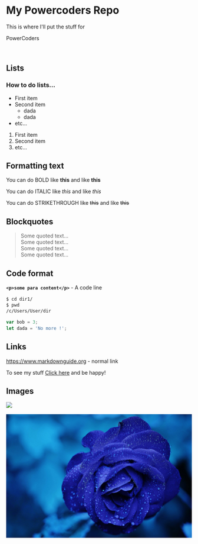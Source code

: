 # My Powercoders Repo
This is where I'll put the stuff for

PowerCoders

<br>

## Lists
### How to do lists...
* First item
* Second item
  * dada
  * dada
* etc...

1. First item
2. Second item
3. etc...

## Formatting text
You can do BOLD like **this** and like __this__

You can do ITALIC like *this* and like _this_

You can do STRIKETHROUGH like ~~this~~ and like ~~this~~

## Blockquotes
> Some quoted text...<br>
> Some quoted text...<br>
> Some quoted text...<br>
> Some quoted text...

## Code format
**`<p>some para content</p>`** - A code line

``` shell
$ cd dir1/
$ pwd
/c/Users/User/dir
```

``` js
var bob = 3;
let dada = 'No more !';
```

## Links
https://www.markdownguide.org - normal link

To see my stuff [Click here](https://www.markdownguide.org) and be happy!

## Images
![](https://www.w3schools.com/w3css/img_lights.jpg)

![](blue_rose.jpeg)